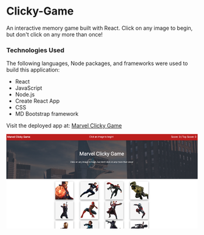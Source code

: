 # Clicky-Game

An interactive memory game built with React. Click on any image to begin, but don't click on any more than once!

### Technologies Used

The following languages, Node packages, and frameworks were used to build this application:

- React
- JavaScript
- Node.js
- Create React App
- CSS
- MD Bootstrap framework

Visit the deployed app at: [Marvel Clicky Game](https://michelle-88.github.io/Clicky-Game/)

![Screenshot](./public/ClickyGame.png)
